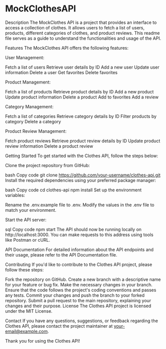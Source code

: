 # MockClothesAPI

Description
The MockClothes API is a project that provides an interface to access a collection of clothes. It allows users to fetch a list of users, products, different categories of clothes, and product reviews. This readme file serves as a guide to understand the functionalities and usage of the API.

Features
The MockClothes API offers the following features:

User Management:

Fetch a list of users
Retrieve user details by ID
Add a new user
Update user information
Delete a user
Get favorites
Delete favorites

Product Management:

Fetch a list of products
Retrieve product details by ID
Add a new product
Update product information
Delete a product
Add to favorites
Add a review

Category Management:

Fetch a list of categories
Retrieve category details by ID
Filter products by category
Delete a category

Product Review Management:

Fetch product reviews
Retrieve product review details by ID
Update product review information
Delete a product review

Getting Started
To get started with the Clothes API, follow the steps below:

Clone the project repository from GitHub:

bash
Copy code
git clone https://github.com/your-username/clothes-api.git
Install the required dependencies using your preferred package manager:

bash
Copy code
cd clothes-api
npm install
Set up the environment variables:

Rename the .env.example file to .env.
Modify the values in the .env file to match your environment.

Start the API server:

sql
Copy code
npm start
The API should now be running locally on http://localhost:3000. You can make requests to this address using tools like Postman or cURL.

API Documentation
For detailed information about the API endpoints and their usage, please refer to the API Documentation file.

Contributing
If you'd like to contribute to the Clothes API project, please follow these steps:

Fork the repository on GitHub.
Create a new branch with a descriptive name for your feature or bug fix.
Make the necessary changes in your branch.
Ensure that the code follows the project's coding conventions and passes any tests.
Commit your changes and push the branch to your forked repository.
Submit a pull request to the main repository, explaining your changes and their purpose.
License
The Clothes API project is licensed under the MIT License.

Contact
If you have any questions, suggestions, or feedback regarding the Clothes API, please contact the project maintainer at your-email@example.com.

Thank you for using the Clothes API!
